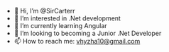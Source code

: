 - 👋 Hi, I’m @SirCarterr
- 👀 I’m interested in .Net development
- 🌱 I’m currently learning Angular
- 💞️ I’m looking to becoming a Junior .Net Developer
- 📫 How to reach me: vhyzha10@gmail.com

<!---
SirCarterr/SirCarterr is a ✨ special ✨ repository because its `README.md` (this file) appears on your GitHub profile.
You can click the Preview link to take a look at your changes.
--->

